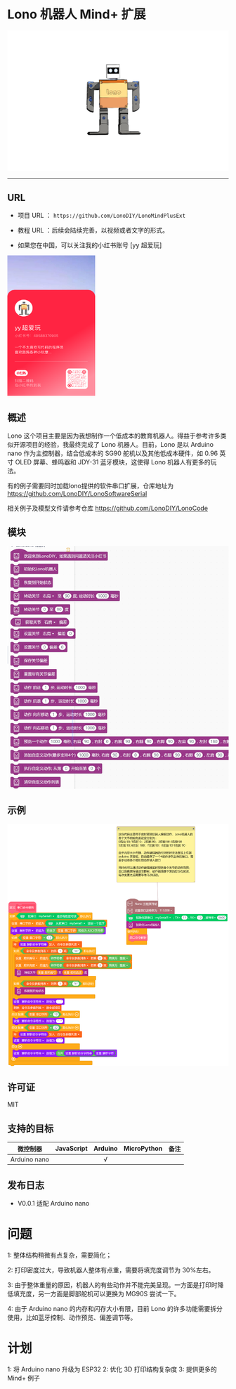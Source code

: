 # Lono 机器人 Mind+ 扩展

![](./arduinoC/_images/featured.png)

---------------------------------------------------------

## URL
* 项目 URL ： ```https://github.com/LonoDIY/LonoMindPlusExt```

* 教程 URL ：后续会陆续完善，以视频或者文字的形式。

* 如果您在中国，可以关注我的小红书账号 [yy 超爱玩]   

<img src="./arduinoC/_images/xiaohongshu.png" width="200" height="320" />

## 概述
Lono 这个项目主要是因为我想制作一个低成本的教育机器人。得益于参考许多类似开源项目的经验，我最终完成了 Lono 机器人。目前，Lono 是以 Arduino nano 作为主控制器，结合低成本的 SG90 舵机以及其他低成本硬件，如 0.96 英寸 OLED 屏幕、蜂鸣器和 JDY-31 蓝牙模块，这使得 Lono 机器人有更多的玩法。   

有的例子需要同时加载lono提供的软件串口扩展，仓库地址为 https://github.com/LonoDIY/LonoSoftwareSerial   

相关例子及模型文件请参考仓库 https://github.com/LonoDIY/LonoCode

## 模块

![](./arduinoC/_images/blocks.png)

## 示例

![](./arduinoC/_images/example.png)

## 许可证

MIT

## 支持的目标

微控制器 | JavaScript | Arduino | MicroPython | 备注
------------------ | :----------: | :----------: | :---------: | -----
Arduino nano        |             |       √       |             |  

## 发布日志
* V0.0.1  适配 Arduino nano

# 问题
1: 整体结构稍微有点复杂，需要简化；

2: 打印密度过大，导致机器人整体有点重，需要将填充度调节为 30%左右。

3: 由于整体重量的原因，机器人的有些动作并不能完美呈现。一方面是打印时降低填充度，另一方面是脚部舵机可以更换为 MG90S 尝试一下。

4: 由于 Arduino nano 的内存和闪存大小有限，目前 Lono 的许多功能需要拆分使用，比如蓝牙控制、动作预览、偏差调节等。

# 计划
1: 将 Arduino nano 升级为 ESP32
2: 优化 3D 打印结构复杂度
3: 提供更多的 Mind+ 例子